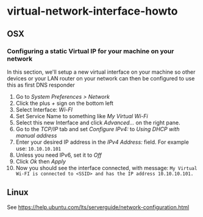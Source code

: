 # virtual-network-interface-howto

## OSX
### Configuring a static Virtual IP for your machine on your network
In this section, we'll setup a new virtual interface on your machine so other devices or your LAN router on your network can then be configured to use this as first DNS responder

  1. Go to *System Preferences > Network*
  2. Click the plus *+* sign on the bottom left
  3. Select Interface: *Wi-FI*
  4. Set Service Name to something like *My Virtual Wi-Fi*
  5. Select this new Interface and click *Advanced...* on the right pane.
  6. Go to the *TCP/IP* tab and set *Configure IPv4:* to *Using DHCP with manual address*
  5. Enter your desired IP address in the *IPv4 Address:* field. For example use: `10.10.10.101`
  6. Unless you need IPv6, set it to *Off*
  7. Click *Ok* then *Apply*
  8. Now you should see the interface connected, with message: `My Virtual Wi-FI is connected to <SSID> and has the IP address 10.10.10.101.`


## Linux
See https://help.ubuntu.com/lts/serverguide/network-configuration.html
